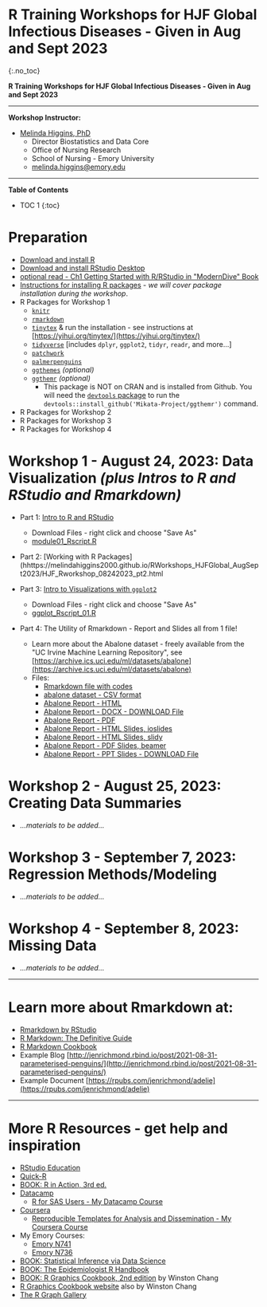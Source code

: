 # R Training Workshops for HJF Global Infectious Diseases - Given in Aug and Sept 2023
{:.no_toc}

**R Training Workshops for HJF Global Infectious Diseases - Given in Aug and Sept 2023**

-----

**Workshop Instructor:**

* [Melinda Higgins, PhD](https://melindahiggins.netlify.app/)
    - Director Biostatistics and Data Core
    - Office of Nursing Research
    - School of Nursing - Emory University
    - [melinda.higgins@emory.edu](mailto:melinda.higgins@emory.edu)

-----

**Table of Contents**

* TOC 1
{:toc}

# Preparation

* [Download and install R](https://cran.r-project.org/)
* [Download and install RStudio Desktop](https://posit.co/download/rstudio-desktop/)
* [optional read - Ch1 Getting Started with R/RStudio in "ModernDive" Book](https://moderndive.netlify.app/1-getting-started)
* [Instructions for installing R  packages](https://moderndive.netlify.app/1-getting-started#package-installation) - _we will cover package installation during the workshop_.
* R Packages for Workshop 1
    - [`knitr`](https://cran.r-project.org/web/packages/knitr/index.html)
    - [`rmarkdown`](https://cran.r-project.org/web/packages/rmarkdown/index.html)
    - [`tinytex`](https://cran.r-project.org/web/packages/tinytex/index.html) & run the installation - see instructions at [https://yihui.org/tinytex/](https://yihui.org/tinytex/)
    - [`tidyverse`](https://cran.r-project.org/web/packages/tidyverse/index.html) [includes `dplyr`, `ggplot2`, `tidyr`, `readr`, and more...]
    - [`patchwork`](https://cran.r-project.org/web/packages/patchwork/index.html)
    - [`palmerpenguins`](https://cran.r-project.org/web/packages/palmerpenguins/index.html)
    - [`ggthemes`](https://cran.r-project.org/web/packages/ggthemes/index.html) _(optional)_
    - [`ggthemr`](https://github.com/Mikata-Project/ggthemr) _(optional)_
        - This package is NOT on CRAN and is installed from Github. You will need the [`devtools` package](https://cran.r-project.org/web/packages/devtools/index.html) to run the `devtools::install_github('Mikata-Project/ggthemr')` command.
* R Packages for Workshop 2
* R Packages for Workshop 3
* R Packages for Workshop 4

# Workshop 1 - August 24, 2023: Data Visualization _(plus Intros to R and RStudio and Rmarkdown)_

* Part 1: [Intro to R and RStudio](https://melindahiggins2000.github.io/RWorkshops_HJFGlobal_AugSept2023/HJF_Rworkshop_08242023_pt1.html)
    - Download Files - right click and choose "Save As"
    - [module01_Rscript.R](https://raw.githubusercontent.com/melindahiggins2000/RWorkshops_HJFGlobal_AugSept2023/main/module01_Rscript.R)

* Part 2: [Working with R Packages](hhttps://melindahiggins2000.github.io/RWorkshops_HJFGlobal_AugSept2023/HJF_Rworkshop_08242023_pt2.html

* Part 3: [Intro to Visualizations with `ggplot2`](https://melindahiggins2000.github.io/RWorkshops_HJFGlobal_AugSept2023/HJF_Rworkshop_08242023_pt3.html)
    - Download Files - right click and choose "Save As"
    - [ggplot_Rscript_01.R](https://raw.githubusercontent.com/melindahiggins2000/RWorkshops_HJFGlobal_AugSept2023/main/ggplot_Rscript_01.R)

* Part 4: The Utility of Rmarkdown - Report and Slides all from 1 file!
    - Learn more about the Abalone dataset - freely available from the "UC Irvine Machine Learning Repository", see  [https://archive.ics.uci.edu/ml/datasets/abalone](https://archive.ics.uci.edu/ml/datasets/abalone)
    - Files:
        - [Rmarkdown file with codes](https://raw.githubusercontent.com/melindahiggins2000/RWorkshops_HJFGlobal_AugSept2023/main/AbaloneReport_v1.Rmd)
        - [abalone dataset - CSV format](https://raw.githubusercontent.com/melindahiggins2000/RWorkshops_HJFGlobal_AugSept2023/main/abalone.csv)
        - [Abalone Report - HTML](https://melindahiggins2000.github.io/RWorkshops_HJFGlobal_AugSept2023/AbaloneReport_v1.html)
        - [Abalone Report - DOCX - DOWNLOAD File](https://raw.githubusercontent.com/melindahiggins2000/RWorkshops_HJFGlobal_AugSept2023/main/AbaloneReport_v1.docx)
        - [Abalone Report - PDF](https://melindahiggins2000.github.io/RWorkshops_HJFGlobal_AugSept2023/AbaloneReport_v1.pdf)
        - [Abalone Report - HTML Slides, ioslides](https://melindahiggins2000.github.io/RWorkshops_HJFGlobal_AugSept2023/Abalone_ioslides_v1.html)
        - [Abalone Report - HTML Slides, slidy](https://melindahiggins2000.github.io/RWorkshops_HJFGlobal_AugSept2023/Abalone_slidy_v1.html)
        - [Abalone Report - PDF Slides, beamer](https://melindahiggins2000.github.io/RWorkshops_HJFGlobal_AugSept2023/Abalone_beamer_slides_v1.pdf)
        - [Abalone Report - PPT Slides - DOWNLOAD File](https://raw.githubusercontent.com/melindahiggins2000/RWorkshops_HJFGlobal_AugSept2023/main/Abalone_PPTslides_v1.pptx)

# Workshop 2 - August 25, 2023: Creating Data Summaries

* _...materials to be added..._

# Workshop 3 - September 7, 2023: Regression Methods/Modeling

* _...materials to be added..._

# Workshop 4 - September 8, 2023: Missing Data

* _...materials to be added..._

-----

# Learn more about Rmarkdown at:

* [Rmarkdown by RStudio](https://rmarkdown.rstudio.com/)
* [R Markdown: The Definitive Guide](https://bookdown.org/yihui/rmarkdown/)
* [R Markdown Cookbook](https://bookdown.org/yihui/rmarkdown-cookbook/)
* Example Blog [http://jenrichmond.rbind.io/post/2021-08-31-parameterised-penguins/](http://jenrichmond.rbind.io/post/2021-08-31-parameterised-penguins/)
* Example Document [https://rpubs.com/jenrichmond/adelie](https://rpubs.com/jenrichmond/adelie)

-----

# More R Resources - get help and inspiration

* [RStudio Education](https://education.rstudio.com/)
* [Quick-R](https://www.statmethods.net/)
* [BOOK: R in Action, 3rd ed.](https://www.manning.com/books/r-in-action-third-edition)
* [Datacamp](https://www.datacamp.com/)
    * [R for SAS Users - My Datacamp Course](https://www.datacamp.com/courses/r-for-sas-users)
* [Coursera](https://www.coursera.org/)
    * [Reproducible Templates for Analysis and Dissemination - My Coursera Course](https://www.coursera.org/learn/reproducible-templates-analysis)
* My Emory Courses:
    * [Emory N741](https://melindahiggins2000.github.io/N741bigdata/)
    * [Emory N736](https://melindahiggins2000.github.io/N736/)
* [BOOK: Statistical Inference via Data Science](https://moderndive.com/)
* [BOOK: The Epidemiologist R Handbook](https://epirhandbook.com/en/index.html)
* [BOOK: R Graphics Cookbook, 2nd edition](https://r-graphics.org/) by Winston Chang
* [R Graphics Cookbook website]( http://www.cookbook-r.com/Graphs/) also by Winston Chang
* [The R Graph Gallery](https://r-graph-gallery.com/)


